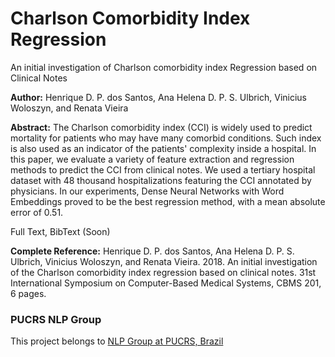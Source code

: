 # Charlson Comorbidity Index Regression
An initial investigation of Charlson comorbidity index Regression based on Clinical Notes

**Author:** Henrique D. P. dos Santos, Ana Helena D. P. S. Ulbrich, Vinicius Woloszyn, and Renata Vieira

**Abstract:** The Charlson comorbidity index (CCI) is widely used to predict mortality for patients who may have many comorbid conditions. Such index is also used as an indicator of the patients' complexity inside a hospital. In this paper, we evaluate a variety of feature extraction and regression methods to predict the CCI from clinical notes. We used a tertiary hospital dataset with 48 thousand hospitalizations featuring the CCI annotated by physicians. In our experiments, Dense Neural Networks with Word Embeddings proved to be the best regression method, with a mean absolute error of 0.51.

Full Text, BibText (Soon)

**Complete Reference:** Henrique D. P. dos Santos, Ana Helena D. P. S. Ulbrich, Vinicius Woloszyn, and Renata Vieira. 2018. An initial investigation of the Charlson comorbidity index regression based on clinical notes. 31st International Symposium on Computer-Based Medical Systems, CBMS 201, 6 pages.

### PUCRS NLP Group
This project belongs to [NLP Group at PUCRS, Brazil](http://www.inf.pucrs.br/linatural/)
